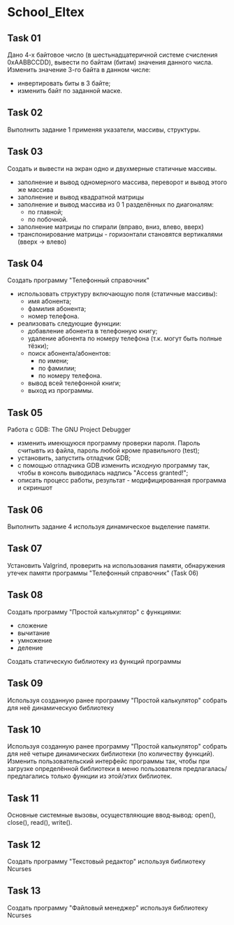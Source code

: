 # School_Eltex

## Task 01

Дано 4-х байтовое число (в шестьнадцатеричной системе счисления 0xAABBCCDD), вывести по байтам (битам) значения данного числа.
Изменить значение 3-го байта в данном числе:

- инвертировать биты в 3 байте;
- изменить байт по заданной маске.

## Task 02

Выполнить задание 1 применяя указатели, массивы, структуры.

## Task 03

Создать и вывести на экран одно и двухмерные статичные массивы.

- заполнение и вывод одномерного массива, переворот и вывод этого же массива
- заполнение и вывод квадратной матрицы
- заполнение и вывод массива из 0 1 разделённых по диагоналям:
  - по главной;
  - по побочной.
- заполнение матрицы по спирали (вправо, вниз, влево, вверх)
- транспонирование матрицы - горизонтали становятся вертикалями (вверх -> влево)

## Task 04

Создать программу "Телефонный справочник"

- использовать структуру включающую поля (статичные массивы):
  - имя абонента;
  - фамилия абонента;
  - номер телефона.
- реализовать следующие функции:
  - добавление абонента в телефонную книгу;
  - удаление абонента по номеру телефона (т.к. могут быть полные тёзки);
  - поиск абонента/абонентов:
    - по имени;
    - по фамилии;
    - по номеру телефона.
  - вывод всей телефонной книги;
  - выход из программы.

## Task 05

Работа с GDB: The GNU Project Debugger

- изменить имеющуюся программу проверки пароля. Пароль считывть из файла, пароль любой кроме правильного (test);
- установить, запустить отладчик GDB;
- с помощью отладчика GDB изменить исходную программу так, чтобы в консоль выводилась надпись "Access granted!";
- описать процесс работы, результат - модифицированная программа и скриншот

## Task 06

Выполнить задание 4 используя динамическое выделение памяти.

## Task 07

Установить Valgrind, проверить на использования памяти, обнаружения утечек памяти программы "Телефонный справочник" (Task 06)

## Task 08

Создать программу "Простой калькулятор" с функциями:
  - сложение
  - вычитание
  - умножение
  - деление

Создать статическую библиотеку из функций программы

## Task 09

Используя созданную ранее программу "Простой калькулятор" собрать для неё динамическую библиотеку

## Task 10

Используя созданную ранее программу "Простой калькулятор" собрать для неё четыре динамических библиотеки (по количеству функций).
Изменить пользовательский интерфейс программы так, чтобы при загрузке определённой библиотеки в меню пользователя предлагалась/предлагались только функции из этой/этих библиотек.

## Task 11

Основные системные вызовы, осуществляющие ввод-вывод: open(), close(), read(), write().

## Task 12

Создать программу "Текстовый редактор" используя библиотеку Ncurses

## Task 13

Создать программу "Файловый менеджер" используя библиотеку Ncurses
